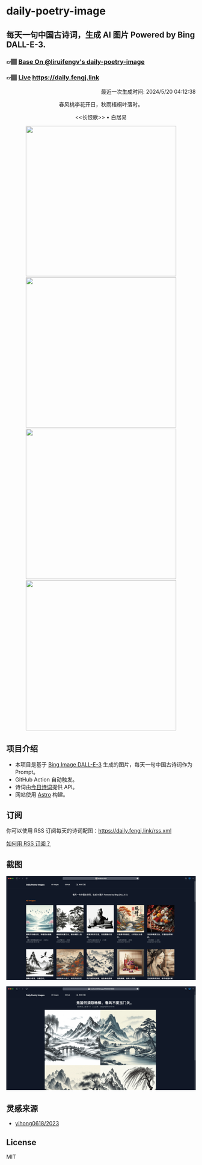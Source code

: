 
# daily-poetry-image

## 每天一句中国古诗词，生成 AI 图片 Powered by Bing DALL-E-3.

### 👉🏽 [Base On @liruifengv's daily-poetry-image](https://github.com/liruifengv/daily-poetry-image)

### 👉🏽 [Live](https://daily.fengj.link) https://daily.fengj.link

<p align="right">
  最近一次生成时间: 2024/5/20 04:12:38
</p>
<p align="center">
春风桃李花开日，秋雨梧桐叶落时。
</p>
<p align="center">
<<长恨歌>> • 白居易
</p>
<p align="center">
<img src="https://tse2.mm.bing.net/th/id/OIG4.zuAKllR_PbjhXTehbh8C" height="400" width="400" />
<img src="https://tse4.mm.bing.net/th/id/OIG4.mTF8QO88YSsdBWcWpGlD" height="400" width="400" />
<img src="https://tse3.mm.bing.net/th/id/OIG4.5Ntd.l2CP6JRrhX1dBci" height="400" width="400" />
<img src="https://tse2.mm.bing.net/th/id/OIG4.ywoRtgcghbCPHvKqLrKH" height="400" width="400" />
</p>

## 项目介绍

-   本项目是基于 [Bing Image DALL-E-3](https://www.bing.com/images/create) 生成的图片，每天一句中国古诗词作为 Prompt。
-   GitHub Action 自动触发。
-   诗词由[今日诗词](https://www.jinrishici.com/)提供 API。
-   网站使用 [Astro](https://astro.build) 构建。

## 订阅

你可以使用 RSS 订阅每天的诗词配图：https://daily.fengj.link/rss.xml

[如何用 RSS 订阅？](https://zhuanlan.zhihu.com/p/55026716)

## 截图

![图片列表](./screenshots/Snipaste_2023-12-28_21-00-26.png)

![图片详情](./screenshots/Snipaste_2023-12-28_21-00-53.png)

## 灵感来源

-   [yihong0618/2023](https://github.com/yihong0618/2023)

## License

MIT

